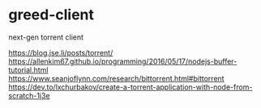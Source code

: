 # greed-client
next-gen torrent client

https://blog.jse.li/posts/torrent/
https://allenkim67.github.io/programming/2016/05/17/nodejs-buffer-tutorial.html
https://www.seanjoflynn.com/research/bittorrent.html#bittorrent
https://dev.to/lxchurbakov/create-a-torrent-application-with-node-from-scratch-1j3e